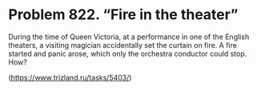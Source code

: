 # Problem 822. “Fire in the theater”

During the time of Queen Victoria, at a performance in one of the English theaters, a visiting magician accidentally set the curtain on fire. A fire started and panic arose, which only the orchestra conductor could stop. How?

(https://www.trizland.ru/tasks/5403/)